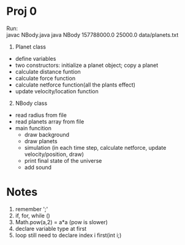 # Proj 0

Run:  
	javac NBody.java
	java NBody 157788000.0 25000.0 data/planets.txt


1. Planet class
- define variables
- two constructors: initialize a planet object; copy a planet
- calculate distance funtion
- calculate force function
- calculate netforce function(all the plants effect)
- update velocity/location function

2. NBody class
- read radius from file
- read planets array from file
- main funcition
	- draw background
	- draw planets
	- simulation (in each time step, calculate netforce, update velocity/position, draw)
	- print final state of the universe
	- add sound 

# Notes
1. remember ';'
2. if, for, while ()
3. Math.pow(a,2) = a*a (pow is slower)
4. declare variable type at first
5. loop still need to declare index i first(int i;)
